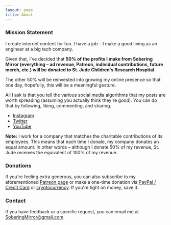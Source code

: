```yaml
---
layout: page
title: About
---
```


### Mission Statement

I create internet content for fun. I have a job – I make a good living as an engineer at a big tech company.

Given that, I've decided that **50% of the profits I make from Sobering Mirror (everything – ad revenue, Patreon, individual contributions, future merch, etc.) will be donated to St. Jude Children's Research Hospital.**

The other 50% will be reinvested into growing my online presence so that one day, hopefully, this will be a meaningful gesture.

All I ask is that you tell the various social media algorithms that my posts are worth spreading (assuming you actually think they're good). You can do that by following, liking, commenting, and sharing.

* [Instagram](https://www.instagram.com/soberingmirror/)
* [Twitter](https://twitter.com/soberingmirror)
* [YouTube](https://www.youtube.com/soberingmirror)

**Note:** I work for a company that matches the charitable contributions of its employees. This means that each time I donate, my company donates an equal amount. In other words – although I donate 50% of my revenue, St. Jude receives the equivalent of 100% of my revenue.

### Donations

If you're feeling extra generous, you can also subscribe to my aforementioned [Patreon page](https://www.patreon.com/SoberingMirror) or make a one-time donation via [PayPal / Credit Card](https://www.paypal.com/donate?hosted_button_id=H9ZZJWAQHK6U4) or [cryptocurrency](https://commerce.coinbase.com/checkout/e677fc40-ddcd-48c6-855b-1ee59ea75f7d). If you're tight on money, save it.

### Contact

If you have feedback or a specific request, you can email me at [SoberingMirror@gmail.com](mailto:SoberingMirror@gmail.com).
